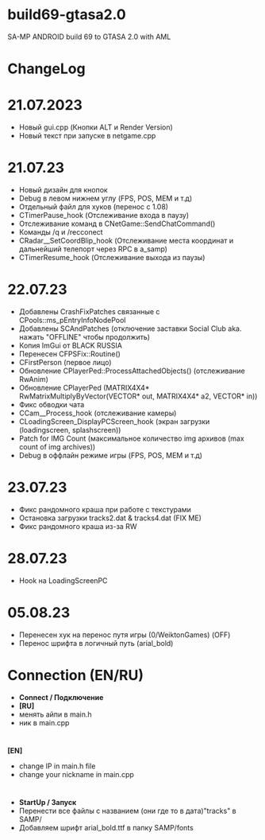# build69-gtasa2.0
SA-MP ANDROID build 69 to GTASA 2.0 with AML

# ChangeLog

# 21.07.2023
- Новый gui.cpp (Кнопки ALT и Render Version)
- Новый текст при запуске в netgame.cpp

# 21.07.23
- Новый дизайн для кнопок
- Debug в левом нижнем углу (FPS, POS, MEM и т.д)
- Отдельный файл для хуков (перенос с 1.08)
- CTimerPause_hook (Отслеживание входа в паузу)
- Отслеживание команд в CNetGame::SendChatCommand()
- Команды /q и /recconect
- CRadar__SetCoordBlip_hook (Отслеживание места координат и дальнейший
                                                                             телепорт через RPC в a_samp)
- CTimerResume_hook (Отслеживание выхода из паузы)

# 22.07.23
- Добавлены CrashFixPatches связанные с CPools::ms_pEntryInfoNodePool
- Добавлены SCAndPatches (отключение заставки Social Club
                                                           aka. нажать "OFFLINE" чтобы продолжить)
- Копия ImGui от BLACK RUSSIA
- Перенесен CFPSFix::Routine()
- CFirstPerson (первое лицо)
- Обновление CPlayerPed::ProcessAttachedObjects() (отслеживание RwAnim)
- Обновление CPlayerPed (MATRIX4X4* RwMatrixMultiplyByVector(VECTOR* out, MATRIX4X4* a2, VECTOR* in))
- Фикс обводки чата
- CCam__Process_hook (отслеживание камеры)
- CLoadingScreen_DisplayPCScreen_hook (экран загрузки (loadingscreen, splashscreen))
- Patch for IMG Count (максимальное количество img архивов (max count of img archives))
- Debug в оффлайн режиме игры (FPS, POS, MEM и т.д)

# 23.07.23
- Фикс рандомного краша при работе с текстурами
- Остановка загрузки tracks2.dat & tracks4.dat (FIX ME)
- Фикс рандомного краша из-за RW

# 28.07.23
- Hook на LoadingScreenPC

# 05.08.23
- Перенесен хук на перенос путя игры (0/WeiktonGames) (OFF)
- Перенос шрифта в логичный путь (arial_bold)

# Connection (EN/RU)
- **Сonnect / Подключение**
- **[RU]**
- менять айпи в main.h
- ник в main.cpp
# 
**[EN]**
- change IP in main.h file
- change your nickname in main.cpp
#
- **StartUp / Запуск**
- Перенести все файлы с названием  (они где то в дата)"tracks" в SAMP/
- Добавляем шрифт arial_bold.ttf в папку SAMP/fonts

